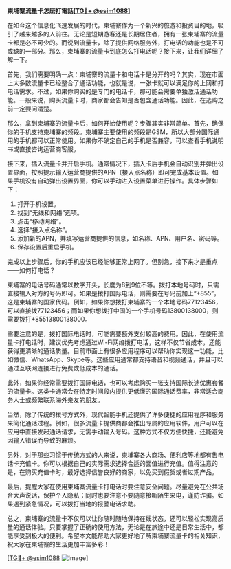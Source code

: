 **柬埔寨流量卡怎麽打電話[[TG💪+ @esim1088](https://t.me/s/esim1088)]**

在如今这个信息化飞速发展的时代，柬埔寨作为一个新兴的旅游和投资目的地，吸引了越来越多的人前往。无论是短期游客还是长期居住者，拥有一张柬埔寨的流量卡都是必不可少的。而说到流量卡，除了提供网络服务外，打电话的功能也是不可或缺的一部分。那么，柬埔寨的流量卡到底怎么打电话呢？接下来，让我们详细了解一下。

首先，我们需要明确一点：柬埔寨的流量卡和电话卡是分开的吗？其实，现在市面上大多数流量卡已经整合了通话功能，也就是说，一张卡就可以满足你的上网和打电话需求。不过，如果你购买的是专门的电话卡，那可能会需要单独激活通话功能。一般来说，购买流量卡时，商家都会告知是否包含通话功能。因此，在选购之前一定要问清楚。

那么，拿到柬埔寨的流量卡后，如何开始使用呢？步骤其实非常简单。首先，确保你的手机支持柬埔寨的频段。柬埔寨主要使用的频段是GSM，所以大部分国际通用的手机都可以正常使用。如果你不确定自己的手机是否兼容，可以查看手机说明书或直接咨询运营商客服。

接下来，插入流量卡并开启手机。通常情况下，插入卡后手机会自动识别并弹出设置界面，按照提示输入运营商提供的APN（接入点名称）即可完成基本设置。如果手机没有自动弹出设置界面，你可以手动进入设置菜单进行操作。具体步骤如下：

1. 打开手机设置。
2. 找到“无线和网络”选项。
3. 点击“移动网络”。
4. 选择“接入点名称”。
5. 添加新的APN，并填写运营商提供的信息，如名称、APN、用户名、密码等。
6. 保存设置后重启手机。

完成以上步骤后，你的手机应该已经能够正常上网了。但别急，接下来才是重点——如何打电话？

柬埔寨的电话号码通常以数字开头，长度为8到9位不等。拨打本地号码时，只需直接输入对方的号码即可。如果是拨打国际电话，则需要在号码前加上“+855”，这是柬埔寨的国家代码。例如，如果你想拨打柬埔寨的一个本地号码77123456，可以直接拨77123456；而如果你想拨打中国的一个手机号码13800138000，则需要拨打+85513800138000。

需要注意的是，拨打国际电话时，可能需要额外支付较高的费用。因此，在使用流量卡打电话时，建议优先考虑通过Wi-Fi网络拨打电话，这样不仅节省成本，还能获得更清晰的通话质量。目前市面上有很多应用程序可以帮助你实现这一功能，比如微信、WhatsApp、Skype等。这些应用通常都支持语音和视频通话，并且可以通过互联网连接进行免费或低成本的通话。

此外，如果你经常需要拨打国际电话，也可以考虑购买一张支持国际长途优惠套餐的流量卡。这类卡通常会在特定时间段内提供更低廉的国际通话费率，非常适合商务人士或频繁联系海外亲友的朋友。

当然，除了传统的拨号方式外，现代智能手机还提供了许多便捷的应用程序和服务来简化通话过程。例如，很多流量卡提供商都会推出专属的应用软件，用户可以在应用中直接发起通话请求，无需手动输入号码。这种方式不仅方便快捷，还能避免因输入错误而导致的麻烦。

另外，对于那些习惯于传统方式的人来说，柬埔寨各大商场、便利店等地都有售电话卡充值卡。你可以根据自己的实际需求选择合适的面值进行充值。值得注意的是，在购买充值卡时，最好选择信誉良好的商家，以免买到假货或者过期产品。

最后，提醒大家在使用柬埔寨流量卡打电话时要注意安全问题。尽量避免在公共场合大声说话，保护个人隐私；同时也要注意不要随意接听陌生来电，谨防诈骗。如果遇到紧急情况，可以拨打当地的报警电话求助。

总之，柬埔寨的流量卡不仅可以让你随时随地保持在线状态，还可以轻松实现高质量的通话体验。只要掌握了正确的使用方法，无论是在旅途中还是日常生活中，都能享受到极大的便利。希望本文能帮助大家更好地了解柬埔寨流量卡的相关知识，祝大家在柬埔寨的生活更加丰富多彩！

[[TG💪+ @esim1088](https://t.me/s/esim1088) ![Image](https://i.postimg.cc/4NQfJmqS/Snipaste-2025-05-13-00-14-12.png)]
